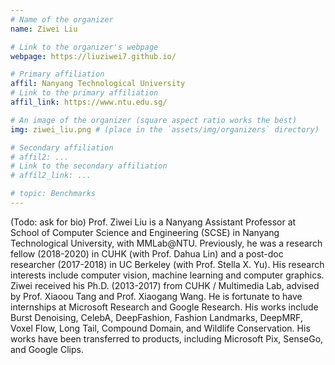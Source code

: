 ```yaml
---
# Name of the organizer
name: Ziwei Liu

# Link to the organizer's webpage
webpage: https://liuziwei7.github.io/

# Primary affiliation
affil: Nanyang Technological University
# Link to the primary affiliation
affil_link: https://www.ntu.edu.sg/

# An image of the organizer (square aspect ratio works the best)
img: ziwei_liu.png # (place in the `assets/img/organizers` directory)

# Secondary affiliation
# affil2: ...
# Link to the secondary affiliation
# affil2_link: ...

# topic: Benchmarks
---
```


<!-- Whatever you write below will show up as the speaker's bio -->

(Todo: ask for bio) Prof. Ziwei Liu is a Nanyang Assistant Professor at School of Computer Science and Engineering (SCSE) in Nanyang Technological University, with MMLab@NTU. Previously, he was a research fellow (2018-2020) in CUHK (with Prof. Dahua Lin) and a post-doc researcher (2017-2018) in UC Berkeley (with Prof. Stella X. Yu). His research interests include computer vision, machine learning and computer graphics. Ziwei received his Ph.D. (2013-2017) from CUHK / Multimedia Lab, advised by Prof. Xiaoou Tang and Prof. Xiaogang Wang. He is fortunate to have internships at Microsoft Research and Google Research. His works include Burst Denoising, CelebA, DeepFashion, Fashion Landmarks, DeepMRF, Voxel Flow, Long Tail, Compound Domain, and Wildlife Conservation. His works have been transferred to products, including Microsoft Pix, SenseGo, and Google Clips.